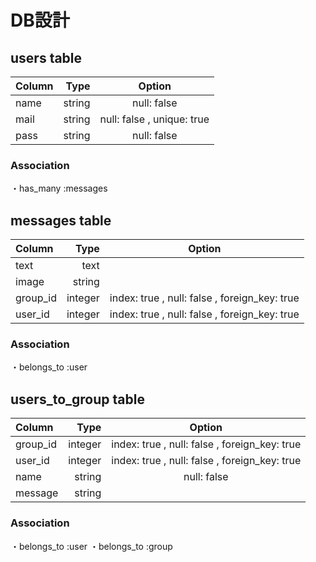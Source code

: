   # DB設計

  ## users table
  |Column |Type   |Option                     |
  |:------|------:|:-------------------------:|
  |name   |string |null: false                |
  |mail   |string |null: false , unique: true |
  |pass   |string |null: false                |
  ### Association
  ・has_many :messages

  ## messages table
  |Column   |Type     |Option                                       |
  |:--------|--------:|:-------------------------------------------:|
  |text     |text     |                                             |
  |image    |string   |                                             |
  |group_id |integer  |index: true , null: false , foreign_key: true|
  |user_id  |integer  |index: true , null: false , foreign_key: true|
  ### Association
  ・belongs_to :user

  ## users_to_group table
  |Column   |Type     |Option                                       |
  |:--------|--------:|:-------------------------------------------:|
  |group_id |integer  |index: true , null: false , foreign_key: true|
  |user_id  |integer  |index: true , null: false , foreign_key: true|
  |name     |string   |null: false                                  |
  |message  |string   |                                             |
  ### Association
  ・belongs_to :user
  ・belongs_to :group
